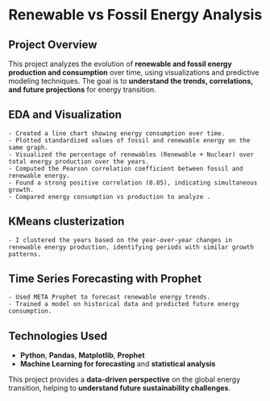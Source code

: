 # Renewable vs Fossil Energy Analysis

## Project Overview
This project analyzes the evolution of **renewable and fossil energy production and consumption** over time, using visualizations and predictive modeling techniques. The goal is to **understand the trends, correlations, and future projections** for energy transition.

## **EDA and Visualization**
    - Created a line chart showing energy consumption over time.
    - Plotted standardized values of fossil and renewable energy on the same graph.
    - Visualized the percentage of renewables (Renewable + Nuclear) over total energy production over the years.
    - Computed the Pearson correlation coefficient between fossil and renewable energy.
    - Found a strong positive correlation (0.85), indicating simultaneous growth.
    - Compared energy consumption vs production to analyze .

## **KMeans clusterization**
    - I clustered the years based on the year-over-year changes in renewable energy production, identifying periods with similar growth patterns.

## **Time Series Forecasting with Prophet**
    - Used META Prophet to forecast renewable energy trends.
    - Trained a model on historical data and predicted future energy consumption.

## **Technologies Used**
- **Python**, **Pandas**, **Matplotlib**, **Prophet**
- **Machine Learning for forecasting** and **statistical analysis**

This project provides a **data-driven perspective** on the global energy transition, helping to **understand future sustainability challenges**.
